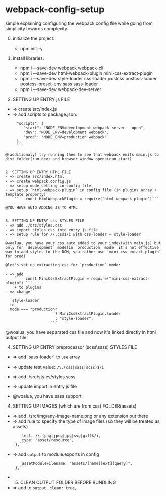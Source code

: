 # webpack-config-setup
simple explaining configuring the webpack config file while going from simplicity towards complexity


0. initialize the project:
	* npm init -y
0. install libraries:
	* npm i --save-dev webpack webpack-cli
	* npm i --save-dev html-webpack-plugin mini-css-extract-plugin
	* npm i --save-dev style-loader css-loader postcss postcss-loader postcss-preset-env sass sass-loader
	* npm i --save-dev webpack-dev-server


1. SETTING UP ENTRY js FILE
- => create src/index.js
- => add scripts to package.json:
```
	 "scripts": {
	 	"start": "NODE_ENV=development webpack server --open",
	 	"dev": "NODE_ENV=development webpack",
	 	"prod": "NODE_ENV=production webpack"
	 },
	 ```

@(additionaly) try running them to see that webpack emits main.js to dist folder(run dev) and browser window opens(run start) 


2. SETTING UP ENTRY HTML FILE
- => create src/index.html
- => create webpack.config.js
- => setup mode setting in config file
- => setup `html-webpack-plugin` in config file (in plugins array + template property)
	```  const HtmlWebpackPlugin = require('html-webpack-plugin')```

@YOU HAVE AUTO ADDING JS TO HTML


3. SETTING UP ENTRY css STYLES FILE
- => add ./src/styles.css
- => import styles.css into entry js file
- => setup rule for /\.css$/i with css-loader + style-loader

@woalua, you have your css auto added to your index(with main.js) but only for `development` mode(in `production` mode  it's not effective way to add styles to the DOM, you rather use `mini-css-extact-plugin` for prod)

@let's set up extracting css for `production` mode:

- => add
	```  const MiniCssExtractPlugin = require("mini-css-extract-plugin") ```
	+ to plugins
- => change 
```
	  `style-loader` 
	  to 
	  mode === "production"
						  ? MiniCssExtractPlugin.loader
						  : "style-loader",
						```

@woalua, you have separated css file and now it's linked directly in html output file!

	 
4. SETTING UP ENTRY preprocessor (scss\sass) STYLES FILE
- => add 'sass-loader' to `use` array
- => update test value:
	```/\.(css|sass|scss)$/i```
- => add ./src/styles/styles.scss
- => update import in entry js file

- @woalua, you have sass support


4. SETTING UP IMAGES (which are from css) FOLDER(assets) 
- => add ./src/img/any-image-name.png or any extension out there
- => add rule to specify the type of image files (so they will be treated as assets)
	``` {	
		test: /\.(png|jpeg|jpg|svg|gif)$/i,
		type: "asset/resource",
	 },```
- => add `output` to module.exports in config 
	``` output: {
		assetModuleFilename: "assets/[name][ext][query]",
	 },```

- 5. CLEAN OUTPUT FOLDER BEFORE BUNDLING
- => add to `output`
		``` clean: true,```





















	
